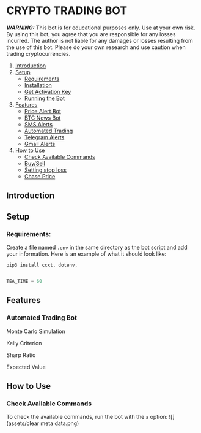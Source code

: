 # CRYPTO TRADING BOT
***WARNING:*** This bot is for educational purposes only. Use at your own risk. By using this bot, you agree that you are responsible for any losses incurred. The author is not liable for any damages or losses resulting from the use of this bot. Please do your own research and use caution when trading cryptocurrencies.

1. [Introduction](#introduction)
2. [Setup](#setup)
   - [Requirements](#requirements)
   - [Installation](#installation)
   - [Get Activation Key](#get-activation-key)
   - [Running the Bot](#running-the-bot)
3. [Features](#features)
   - [Price Alert Bot](#price-alert-bot)
   - [BTC News Bot](#btc-news-bot)
   - [SMS Alerts](#sms-alert)
   - [Automated Trading](#automated-trading)
   - [Telegram Alerts](#telegram-alerts)
   - [Gmail Alerts](#gmail-alerts)
4. [How to Use](#how-to-use)
   - [Check Available Commands](#check-available-commands)
   - [Buy/Sell](#buy-sell)
   - [Setting stop loss](#setting-stop-loss)
   - [Chase Price](#chase-price)

## Introduction

## Setup
### Requirements:

Create a file named `.env` in the same directory as the bot script and add your information. Here is an example of what it should look like:
```
pip3 install ccxt, dotenv,
```

```python

TEA_TIME = 60  
```
## Features
### Automated Trading Bot

Monte Carlo Simulation

Kelly Criterion

Sharp Ratio

Expected Value


## How to Use
### Check Available Commands
To check the available commands, run the bot with the `a` option:
![](assets/clear meta data.png)